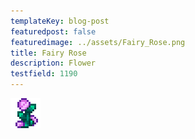```yaml
---
templateKey: blog-post
featuredpost: false
featuredimage: ../assets/Fairy_Rose.png
title: Fairy Rose
description: Flower
testfield: 1190
---
```

![Fairy Rose](../assets/Fairy_Rose.png)